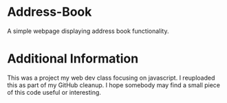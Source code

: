 # Address-Book
A simple webpage displaying address book functionality.

# Additional Information
This was a project my web dev class focusing on javascript. 
I reuploaded this as part of my GitHub cleanup.
I hope somebody may find a small piece of this code useful or interesting.
